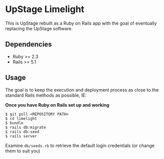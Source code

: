 # UpStage Limelight

This is UpStage rebuilt as a Ruby on Rails app with the goal of eventually replacing the UpStage software.

## Dependencies

- Ruby >= 2.3
- Rails >= 5.1


## Usage

The goal is to keep the execution and deployment process as close to the standard Rails methods as possible, IE:

**Once you have Ruby on Rails set up and working**

``` 
$ git pull <REPOSITORY PATH>
$ cd limelight
$ bundle
$ rails db:migrate
$ rails db:seed
$ rails server
```

Examine ```db/seeds.rb``` to retrieve the default login credentials (or change them to suit you)
